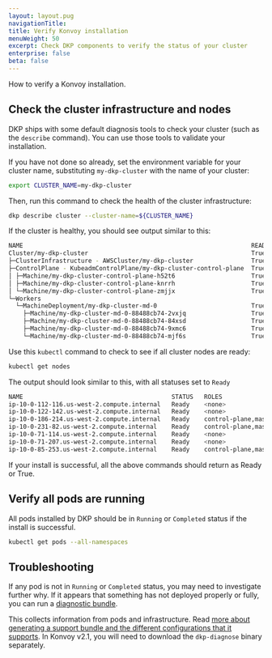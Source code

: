 ```yaml
---
layout: layout.pug
navigationTitle: 
title: Verify Konvoy installation
menuWeight: 50
excerpt: Check DKP components to verify the status of your cluster
enterprise: false
beta: false
---
```


How to verify a Konvoy installation.

## Check the cluster infrastructure and nodes

DKP ships with some default diagnosis tools to check your cluster (such as the `describe` command).
You can use those tools to validate your installation.

If you have not done so already, set the environment variable for your cluster name, substituting `my-dkp-cluster` with the name of your cluster:

```bash
export CLUSTER_NAME=my-dkp-cluster
```

Then, run this command to check the health of the cluster infrastructure:

```bash
dkp describe cluster --cluster-name=${CLUSTER_NAME}
```

If the cluster is healthy, you should see output similar to this:

```sh
NAME                                                               READY  SEVERITY  REASON  SINCE  MESSAGE
Cluster/my-dkp-cluster                                             True                     121m          
├─ClusterInfrastructure - AWSCluster/my-dkp-cluster                True                     121m          
├─ControlPlane - KubeadmControlPlane/my-dkp-cluster-control-plane  True                     121m          
│ ├─Machine/my-dkp-cluster-control-plane-h52t6                     True                     121m          
│ ├─Machine/my-dkp-cluster-control-plane-knrrh                     True                     121m          
│ └─Machine/my-dkp-cluster-control-plane-zmjjx                     True                     121m          
└─Workers                                                                                              
  └─MachineDeployment/my-dkp-cluster-md-0                          True                     121m          
    ├─Machine/my-dkp-cluster-md-0-88488cb74-2vxjq                  True                     121m          
    ├─Machine/my-dkp-cluster-md-0-88488cb74-84xsd                  True                     121m          
    ├─Machine/my-dkp-cluster-md-0-88488cb74-9xmc6                  True                     121m          
    └─Machine/my-dkp-cluster-md-0-88488cb74-mjf6s                  True                     121m     
```

Use this `kubectl` command to check to see if all cluster nodes are ready:

```bash
kubectl get nodes
```

The output should look similar to this, with all statuses set to `Ready`

```bash
NAME                                         STATUS   ROLES                  AGE    VERSION
ip-10-0-112-116.us-west-2.compute.internal   Ready    <none>                 135m   v1.21.6
ip-10-0-122-142.us-west-2.compute.internal   Ready    <none>                 135m   v1.21.6
ip-10-0-186-214.us-west-2.compute.internal   Ready    control-plane,master   133m   v1.21.6
ip-10-0-231-82.us-west-2.compute.internal    Ready    control-plane,master   135m   v1.21.6
ip-10-0-71-114.us-west-2.compute.internal    Ready    <none>                 135m   v1.21.6
ip-10-0-71-207.us-west-2.compute.internal    Ready    <none>                 135m   v1.21.6
ip-10-0-85-253.us-west-2.compute.internal    Ready    control-plane,master   137m   v1.21.6
```

If your install is successful, all the above commands should return as Ready or True.

## Verify all pods are running

All pods installed by DKP should be in `Running` or `Completed` status if the install is successful.

```bash
kubectl get pods --all-namespaces
```

## Troubleshooting

If any pod is not in `Running` or `Completed` status, you may need to investigate further why.
If it appears that something has not deployed properly or fully, you can run a [diagnostic bundle][diag-bundle].

This collects information from pods and infrastructure. Read [more about generating a support bundle and the different configurations that it supports][diag-bundle]. In Konvoy v2.1, you will need to download the `dkp-diagnose` binary separately.

[diag-bundle]: ../../troubleshooting/generate-a-support-bundle
